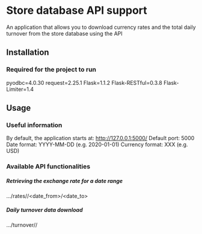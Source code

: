 # Store database API support

An application that allows you to download currency rates and the total daily turnover from the store database using the API

## Installation

### Required for the project to run

pyodbc=4.0.30
request=2.25.1
Flask=1.1.2
Flask-RESTful=0.3.8
Flask-Limiter=1.4

## Usage

### Useful information

By default, the application starts at: http://127.0.0.1:5000/
Default port: 5000
Date format: YYYY-MM-DD (e.g. 2020-01-01)
Currency format: XXX (e.g. USD)

### Available API functionalities

##### Retrieving the exchange rate for a date range
.../rates/<currency>/<date_from>/<date_to>

##### Daily turnover data download
.../turnover/<date>/<currency>
